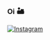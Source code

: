 ### Oi 🏜️

[![Instagram](https://img.shields.io/badge/Instagram-E4405F?style=for-the-badge&logo=instagram&logoColor=white)](https://www.instagram.com/vitoria.cangussu)

